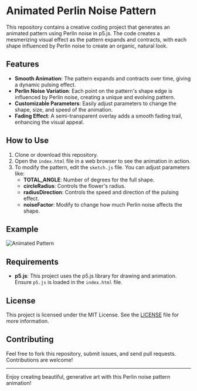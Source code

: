 # Animated Perlin Noise Pattern

This repository contains a creative coding project that generates an animated pattern using Perlin noise in p5.js. The code creates a mesmerizing visual effect as the pattern expands and contracts, with each shape influenced by Perlin noise to create an organic, natural look.

## Features
- **Smooth Animation**: The pattern expands and contracts over time, giving a dynamic pulsing effect.
- **Perlin Noise Variation**: Each point on the pattern's shape edge is influenced by Perlin noise, creating a unique and evolving pattern.
- **Customizable Parameters**: Easily adjust parameters to change the shape, size, and speed of the animation.
- **Fading Effect**: A semi-transparent overlay adds a smooth fading trail, enhancing the visual appeal.

## How to Use
1. Clone or download this repository.
2. Open the `index.html` file in a web browser to see the animation in action.
3. To modify the pattern, edit the `sketch.js` file. You can adjust parameters like:
   - **TOTAL_ANGLE**: Number of degrees for the full shape.
   - **circleRadius**: Controls the flower's radius.
   - **radiusDirection**: Controls the speed and direction of the pulsing effect.
   - **noiseFactor**: Modify to change how much Perlin noise affects the shape.

## Example

![Animated Pattern](./example.gif)

## Requirements
- **p5.js**: This project uses the p5.js library for drawing and animation. Ensure `p5.js` is loaded in the `index.html` file.

## License
This project is licensed under the MIT License. See the [LICENSE](./LICENSE) file for more information.

## Contributing
Feel free to fork this repository, submit issues, and send pull requests. Contributions are welcome!

---

Enjoy creating beautiful, generative art with this Perlin noise pattern animation! 
